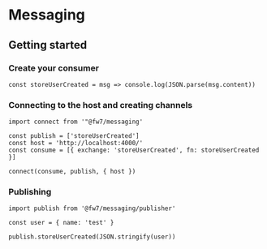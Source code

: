 # Messaging

## Getting started
### Create your consumer
```
const storeUserCreated = msg => console.log(JSON.parse(msg.content))
```

### Connecting to the host and creating channels
```
import connect from '"@fw7/messaging'

const publish = ['storeUserCreated']
const host = 'http://localhost:4000/'
const consume = [{ exchange: 'storeUserCreated', fn: storeUserCreated }]

connect(consume, publish, { host })
```

### Publishing
```
import publish from '@fw7/messaging/publisher'

const user = { name: 'test' }

publish.storeUserCreated(JSON.stringify(user))
```
